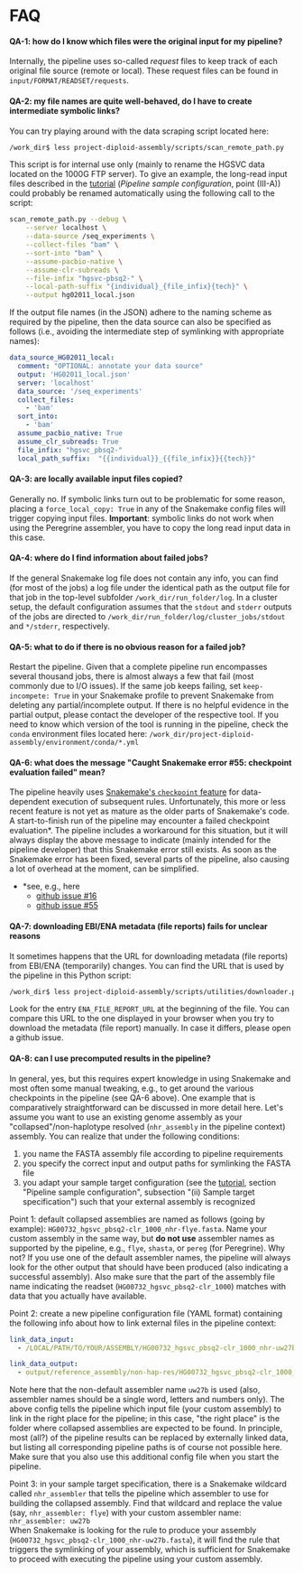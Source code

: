 # FAQ

#### QA-1: how do I know which files were the original input for my pipeline?
Internally, the pipeline uses so-called *request* files to keep track of each original file source (remote or local).
These request files can be found in `input/FORMAT/READSET/requests`.

#### QA-2: my file names are quite well-behaved, do I have to create intermediate symbolic links?
You can try playing around with the data scraping script located here:
```bash
/work_dir$ less project-diploid-assembly/scripts/scan_remote_path.py
```
This script is for internal use only (mainly to rename the HGSVC data located on the 1000G FTP server).
To give an example, the long-read input files described in the [tutorial](tutorial.md) (*Pipeline sample
configuration*, point (III-A)) could probably be renamed automatically
using the following call to the script:

```bash
scan_remote_path.py --debug \
    --server localhost \
    --data-source /seq_experiments \
    --collect-files "bam" \
    --sort-into "bam" \
    --assume-pacbio-native \
    --assume-clr-subreads \
    --file-infix "hgsvc-pbsq2-" \
    --local-path-suffix "{individual}_{file_infix}{tech}" \
    --output hg02011_local.json
```

If the output file names (in the JSON) adhere to the naming scheme as required by the pipeline, then the data
source can also be specified as follows (i.e., avoiding the intermediate step of symlinking with appropriate names):

```yaml
data_source_HG02011_local:
  comment: "OPTIONAL: annotate your data source"
  output: 'HG02011_local.json'
  server: 'localhost'
  data_source: '/seq_experiments'
  collect_files:
    - 'bam'
  sort_into:
    - 'bam'
  assume_pacbio_native: True
  assume_clr_subreads: True
  file_infix: "hgsvc_pbsq2-"
  local_path_suffix:  "{{individual}}_{{file_infix}}{{tech}}"
```

#### QA-3: are locally available input files copied?
Generally no. If symbolic links turn out to be problematic for some reason, placing a
`force_local_copy: True` in any of the Snakemake config files will trigger copying input files.
**Important**: symbolic links do not work when using the Peregrine assembler, you have to copy
the long read input data in this case.

#### QA-4: where do I find information about failed jobs?
If the general Snakemake log file does not contain any info, you can find (for most of the jobs)
a log file under the identical path as the output file for that job in the top-level subfolder
`/work_dir/run_folder/log`. In a cluster setup, the default configuration assumes that the
`stdout` and `stderr` outputs of the jobs are directed to `/work_dir/run_folder/log/cluster_jobs/stdout`
and `*/stderr`, respectively.

#### QA-5: what to do if there is no obvious reason for a failed job?
Restart the pipeline. Given that a complete pipeline run encompasses several thousand jobs, there is
almost always a few that fail (most commonly due to I/O issues). If the same job keeps failing, set
`keep-incompete: True` in your Snakemake profile to prevent Snakemake from deleting any partial/incomplete
output. If there is no helpful evidence in the partial output, please contact the developer of the respective
tool. If you need to know which version of the tool is running in the pipeline, check the `conda`
environment files located here: `/work_dir/project-diploid-assembly/environment/conda/*.yml`

#### QA-6: what does the message "Caught Snakemake error #55: checkpoint evaluation failed" mean?
The pipeline heavily uses
[Snakemake's `checkpoint` feature](https://snakemake.readthedocs.io/en/stable/snakefiles/rules.html#data-dependent-conditional-execution)
for data-dependent execution of subsequent rules. Unfortunately, this more or less
recent feature is not yet as mature as the older parts of Snakemake's code.
A start-to-finish run of the pipeline may encounter a failed checkpoint evaluation*.
The pipeline includes a workaround for this situation, but it will always display the above
message to indicate (mainly intended for the pipeline developer) that this Snakemake
error still exists. As soon as the Snakemake error has been fixed, several parts of the
pipeline, also causing a lot of overhead at the moment, can be simplified.
  - *see, e.g., here
    - [github issue #16](https://github.com/snakemake/snakemake/issues/16)
    - [github issue #55](https://github.com/snakemake/snakemake/issues/55)


#### QA-7: downloading EBI/ENA metadata (file reports) fails for unclear reasons
It sometimes happens that the URL for downloading metadata (file reports) from EBI/ENA
(temporarily) changes. You can find the URL that is used by the pipeline in this
Python script:

```bash
/work_dir$ less project-diploid-assembly/scripts/utilities/downloader.py
```

Look for the entry `ENA_FILE_REPORT_URL` at the beginning of the file. You can compare
this URL to the one displayed in your browser when you try to download the metadata
(file report) manually. In case it differs, please open a github issue.

#### QA-8: can I use precomputed results in the pipeline?
In general, yes, but this requires expert knowledge in using Snakemake and most often
some manual tweaking, e.g., to get around the various checkpoints in the pipeline
(see QA-6 above). One example that is comparatively straightforward can be discussed
in more detail here. Let's assume you want to use an existing genome assembly as your
"collapsed"/non-haplotype resolved (`nhr_assembly` in the pipeline context) assembly.
You can realize that under the following conditions:
1. you name the FASTA assembly file according to pipeline requirements
2. you specify the correct input and output paths for symlinking the FASTA file
3. you adapt your sample target configuration (see the [tutorial](tutorial.md), section
"Pipeline sample configuration", subsection "(ii) Sample target specification") such that
your external assembly is recognized

Point 1: default collapsed assemblies are named as follows (going by example):
`HG00732_hgsvc_pbsq2-clr_1000_nhr-flye.fasta`. Name your custom assembly in the same
way, but **do not use** assembler names as supported by the pipeline, e.g., `flye`,
`shasta`, or `pereg` (for Peregrine). Why not? If you use one of the default assembler
names, the pipeline will always look for the other output that should have been
produced (also indicating a successful assembly). Also make sure that the part of
the assembly file name indicating the readset (`HG00732_hgsvc_pbsq2-clr_1000`) matches
with data that you actually have available.

Point 2: create a new pipeline configuration file (YAML format) containing the following
info about how to link external files in the pipeline context:

```yaml
link_data_input:
  - /LOCAL/PATH/TO/YOUR/ASSEMBLY/HG00732_hgsvc_pbsq2-clr_1000_nhr-uw27b.fasta

link_data_output:
  - output/reference_assembly/non-hap-res/HG00732_hgsvc_pbsq2-clr_1000_nhr-uw27b.fasta
```

Note here that the non-default assembler name `uw27b` is used (also, assembler names
should be a single word, letters and numbers only). The above config tells the pipeline
which input file (your custom assembly) to link in the right place for the pipeline;
in this case, "the right place" is the folder where collapsed assemblies are expected
to be found. In principle, most (all?) of the pipeline results can be replaced by
externally linked data, but listing all corresponding pipeline paths is of course not
possible here.  
Make sure that you also use this additional config file when you start the pipeline.

Point 3: in your sample target specification, there is a Snakemake wildcard called
`nhr_assembler` that tells the pipeline which assembler to use for building the
collapsed assembly. Find that wildcard and replace the value (say, `nhr_assembler: flye`)
with your custom assembler name: `nhr_assembler: uw27b`  
When Snakemake is looking for the rule to produce your assembly
(`HG00732_hgsvc_pbsq2-clr_1000_nhr-uw27b.fasta`), it will find the rule that triggers
the symlinking of your assembly, which is sufficient for Snakemake to proceed with
executing the pipeline using your custom assembly.
